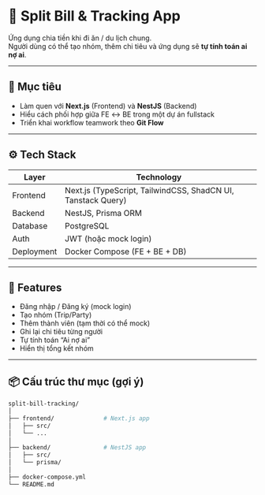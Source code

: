 # 💸 Split Bill & Tracking App

Ứng dụng chia tiền khi đi ăn / du lịch chung.  
Người dùng có thể tạo nhóm, thêm chi tiêu và ứng dụng sẽ **tự tính toán ai nợ ai**.

---

## 🧩 Mục tiêu

-   Làm quen với **Next.js** (Frontend) và **NestJS** (Backend)
-   Hiểu cách phối hợp giữa FE ↔ BE trong một dự án fullstack
-   Triển khai workflow teamwork theo **Git Flow**

---

## ⚙️ Tech Stack

| Layer      | Technology                                                   |
| ---------- | ------------------------------------------------------------ |
| Frontend   | Next.js (TypeScript, TailwindCSS, ShadCN UI, Tanstack Query) |
| Backend    | NestJS, Prisma ORM                                           |
| Database   | PostgreSQL                                                   |
| Auth       | JWT (hoặc mock login)                                        |
| Deployment | Docker Compose (FE + BE + DB)                                |

---

## 🚀 Features

-   Đăng nhập / Đăng ký (mock login)
-   Tạo nhóm (Trip/Party)
-   Thêm thành viên (tạm thời có thể mock)
-   Ghi lại chi tiêu từng người
-   Tự tính toán “Ai nợ ai”
-   Hiển thị tổng kết nhóm

---

## 📦 Cấu trúc thư mục (gợi ý)

```bash
split-bill-tracking/
│
├── frontend/              # Next.js app
│   ├── src/
│   └── ...
│
├── backend/               # NestJS app
│   ├── src/
│   └── prisma/
│
├── docker-compose.yml
└── README.md

